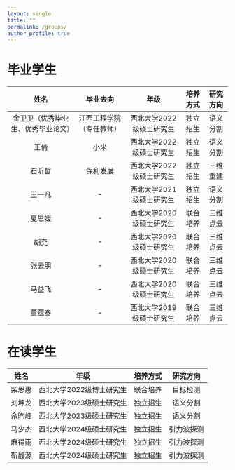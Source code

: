 ```yaml
---
layout: single
title: ""
permalink: /groups/
author_profile: true
---
```



毕业学生
===

| 姓名 |毕业去向|年级 | 培养方式 | 研究方向 |
| :----: | :----: | :----: | :----: | :----: |
| 金卫卫（优秀毕业生、优秀毕业论文）| 江西工程学院（专任教师） | 西北大学2022级硕士研究生 | 独立招生 | 语义分割 |
| 王倩 |小米| 西北大学2022级硕士研究生 | 独立招生 | 语义分割 |
| 石昕哲 |保利发展| 西北大学2022级硕士研究生 | 独立招生 | 三维重建 |
| 王一凡 |-| 西北大学2021级硕士研究生 | 独立招生 | 语义分割 |
| 夏思媛 |-| 西北大学2020级硕士研究生 | 联合培养 | 三维点云 |
| 胡尧 |-| 西北大学2020级硕士研究生 | 联合培养 | 三维点云 |
| 张云朋 |-| 西北大学2020级硕士研究生 | 联合培养 | 三维点云 |
| 马益飞 |-| 西北大学2020级硕士研究生 | 联合培养 | 三维点云 |
| 董蕴泰 |-| 西北大学2019级硕士研究生 | 联合培养 | 三维点云 |


在读学生
===

| 姓名 | 年级 | 培养方式 | 研究方向 |
| :----: | :----: | :----: | :----: |
| 柴恩惠 | 西北大学2022级博士研究生 | 联合培养 | 目标检测 |
| 刘坤龙 | 西北大学2023级硕士研究生 | 独立招生 | 语义分割 |
| 佘昀峰 | 西北大学2023级硕士研究生 | 独立招生 | 语义分割 |
| 马少杰 | 西北大学2024级硕士研究生 | 独立招生 | 引力波探测 |
| 麻得雨 | 西北大学2024级硕士研究生 | 独立招生 | 引力波探测 |
| 靳馥源 | 西北大学2024级硕士研究生 | 独立招生 | 引力波探测 |

